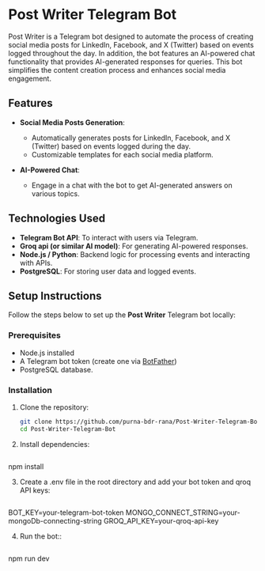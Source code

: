 # Post Writer Telegram Bot

Post Writer is a Telegram bot designed to automate the process of creating social media posts for LinkedIn, Facebook, and X (Twitter) based on events logged throughout the day. In addition, the bot features an AI-powered chat functionality that provides AI-generated responses for queries. This bot simplifies the content creation process and enhances social media engagement.

## Features

- **Social Media Posts Generation**: 
  - Automatically generates posts for LinkedIn, Facebook, and X (Twitter) based on events logged during the day.
  - Customizable templates for each social media platform.
  
- **AI-Powered Chat**:
  - Engage in a chat with the bot to get AI-generated answers on various topics.

## Technologies Used

- **Telegram Bot API**: To interact with users via Telegram.
- **Groq api (or similar AI model)**: For generating AI-powered responses.
- **Node.js / Python**: Backend logic for processing events and interacting with APIs.
- **PostgreSQL**: For storing user data and logged events.

## Setup Instructions

Follow the steps below to set up the **Post Writer** Telegram bot locally:

### Prerequisites

- Node.js installed
- A Telegram bot token (create one via [BotFather](https://core.telegram.org/bots#botfather))
- PostgreSQL database.

### Installation

1. Clone the repository:

   ```bash
   git clone https://github.com/purna-bdr-rana/Post-Writer-Telegram-Bot.git
   cd Post-Writer-Telegram-Bot
   
2. Install dependencies:

   ```bash
 npm install
 
3. Create a .env file in the root directory and add your bot token and qroq API keys:

   ```bash
BOT_KEY=your-telegram-bot-token
MONGO_CONNECT_STRING=your-mongoDb-connecting-string
GROQ_API_KEY=your-qroq-api-key
 
4. Run the bot::

   ```bash
npm run dev


